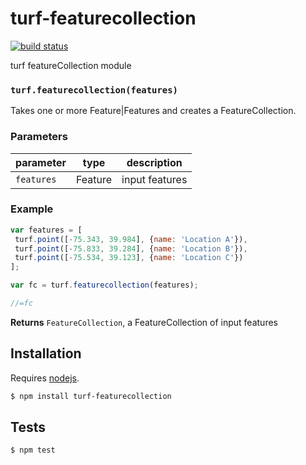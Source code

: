# turf-featurecollection

[![build status](https://secure.travis-ci.org/Turfjs/turf-featureCollection.png)](http://travis-ci.org/Turfjs/turf-featureCollection)

turf featureCollection module


### `turf.featurecollection(features)`

Takes one or more Feature|Features and creates a FeatureCollection.


### Parameters

| parameter  | type    | description    |
| ---------- | ------- | -------------- |
| `features` | Feature | input features |


### Example

```js
var features = [
 turf.point([-75.343, 39.984], {name: 'Location A'}),
 turf.point([-75.833, 39.284], {name: 'Location B'}),
 turf.point([-75.534, 39.123], {name: 'Location C'})
];

var fc = turf.featurecollection(features);

//=fc
```


**Returns** `FeatureCollection`, a FeatureCollection of input features

## Installation

Requires [nodejs](http://nodejs.org/).

```sh
$ npm install turf-featurecollection
```

## Tests

```sh
$ npm test
```


